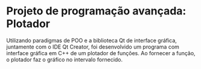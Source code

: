 # Projeto de programação avançada: Plotador

Utilizando paradigmas de POO e a biblioteca Qt de interface gráfica, juntamente com o IDE Qt Creator, foi desenvolvido um programa com interface gráfica em C++ de um plotador de funções. Ao fornecer a função, o plotador faz o gráfico no intervalo fornecido.
